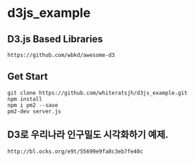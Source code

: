 # d3js_example

## D3.js Based Libraries
    https://github.com/wbkd/awesome-d3

## Get Start
    git clone https://github.com/whiteratsjh/d3js_example.git
    npm install
    npm i pm2 --save
    pm2-dev server.js         

## D3로 우리나라 인구밀도 시각화하기 예제.
    http://bl.ocks.org/e9t/55699e9fa8c3eb7fe40c